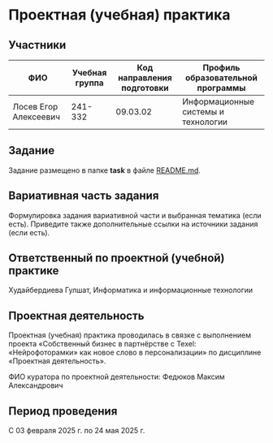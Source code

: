 # Проектная (учебная) практика

## Участники

| ФИО | Учебная группа | Код направления подготовки | Профиль образовательной программы |
|-|-|-|-|
| Лосев Егор Алексеевич | 241-332 | 09.03.02 | Информационные системы и технологии |

## Задание

Задание размещено в папке **task** в файле [README.md](task/README.md).

## Вариативная часть задания

Формулировка задания вариативной части и выбранная тематика (если есть). Приведите также дополнительные ссылки на источники задания (если есть).

## Ответственный по проектной (учебной) практике

Худайбердиева Гулшат, Информатика и информационные технологии


## Проектная деятельность

Проектная (учебная) практика проводилась в связке с выполнением проекта «Собственный бизнес в партнёрстве с Texel: «Нейрофоторамки» как новое слово в персонализации» по дисциплине «Проектная деятельность».

ФИО куратора по проектной деятельности: Федюков Максим Александрович

## Период проведения

С 03 февраля 2025 г. по 24 мая 2025 г.
